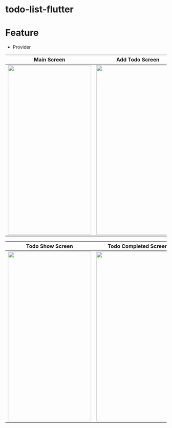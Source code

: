 # todo-list-flutter

# Feature
- Provider


| Main Screen |  Add Todo Screen | Todo DatePicker Screen |
| ------------ | ------------- | ------------- | 
| <img src="https://github.com/UmutYLCN/todo-list-flutter/assets/56222030/006f9714-ffb6-4441-86e6-7a832625bf1a" width="260"  height="530"/> | <img src="https://github.com/UmutYLCN/todo-list-flutter/assets/56222030/7e924470-c923-45cf-9c66-69bdfa863f86" width="260" height="530"/> |  <img src="https://github.com/UmutYLCN/todo-list-flutter/assets/56222030/8ff834fd-f21e-4a54-aafa-e61ceccbde14" width="260" height="530"/> |



| Todo Show Screen | Todo Completed Screen |
| ------------ | ------------- |
|<img src="https://github.com/UmutYLCN/todo-list-flutter/assets/56222030/2eea07cd-261d-4a80-91ad-1c8e98b6b5c2" width="260" height="530"/>| <img src="https://github.com/UmutYLCN/todo-list-flutter/assets/56222030/7095a9bd-2fd8-4b87-8313-b542dd3a66dd" width="260" height="530"/> |


